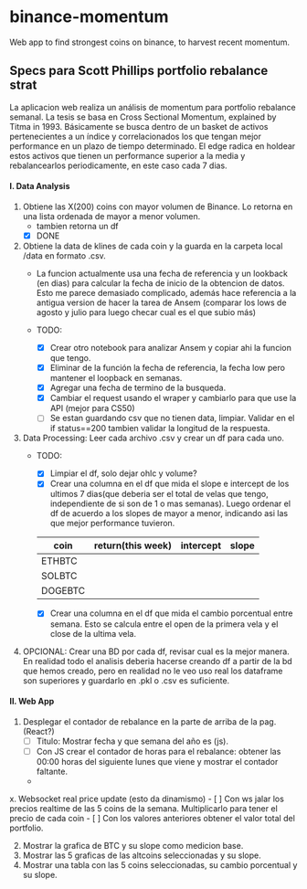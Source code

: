 # binance-momentum
 Web app to find strongest coins on binance, to harvest recent momentum.



## Specs para Scott Phillips portfolio rebalance strat

La aplicacion web realiza un análisis de momentum para portfolio rebalance semanal.
La tesis se basa en Cross Sectional Momentum, explained by Titma in 1993. Básicamente se busca dentro de un basket de activos pertenecientes a un índice y correlacionados los que tengan mejor performance en un plazo de tiempo determinado.
El edge radica en holdear estos activos que tienen un performance superior a la media y rebalancearlos periodicamente, en este caso cada 7 dias.

#### I. Data Analysis

1. Obtiene las X(200) coins con mayor volumen de Binance. Lo retorna en una lista ordenada de mayor a menor volumen.
    - tambien retorna un df
    - [x] DONE

2. Obtiene la data de klines de cada coin y la guarda en la carpeta local /data en formato .csv.
    - La funcion actualmente usa una fecha de referencia y un lookback (en dias) para calcular la fecha de inicio de la obtencion de datos. Esto me parece demasiado complicado, además hace referencia a la antigua version de hacer la tarea de Ansem (comparar los lows de agosto y julio para luego checar cual es el que subio más)
    
    - TODO: 
        - [x] Crear otro notebook para analizar Ansem y copiar ahi la funcion que tengo.
        - [x] Eliminar de la función la fecha de referencia, la fecha low pero mantener el loopback en  semanas.
        - [x] Agregar una fecha de termino de la busqueda.
        - [x] Cambiar el request usando el wraper y cambiarlo para que use la API (mejor para CS50)
        - [ ] Se estan guardando csv que no tienen data, limpiar. Validar en el if status==200 tambien validar la longitud de la respuesta.

3. Data Processing: Leer cada archivo .csv y crear un df para cada uno. 
    - TODO:
        - [x] Limpiar el df, solo dejar ohlc y volume?
        - [x] Crear una columna en el df que mida el slope e intercept de los ultimos 7 dias(que deberia ser el total de velas que tengo, independiente de si son de 1 o mas semanas). Luego ordenar el df de acuerdo a los slopes de mayor a menor, indicando asi las que mejor performance tuvieron.

        | coin    | return(this week) | intercept | slope |
        | ------- | ----------------- | --------- | ----- |
        | ETHBTC  |                   |           |       |
        | SOLBTC  |                   |           |       |
        | DOGEBTC |                   |           |       |

        - [x] Crear una columna en el df que mida el cambio porcentual entre semana. Esto se calcula entre el open de la primera vela y el close de la ultima vela.


4. OPCIONAL: Crear una BD por cada df, revisar cual es la mejor manera. 
    En realidad todo el analisis deberia hacerse creando df a partir de la bd que hemos creado, pero en realidad no le veo uso real los dataframe son superiores y guardarlo en .pkl o .csv es suficiente.



#### II. Web App

1. Desplegar el contador de rebalance en la parte de arriba de la pag. (React?)
    - [ ] Titulo: Mostrar fecha y que semana del año es (js).
    - [ ] Con JS crear el contador de horas para el rebalance: obtener las 00:00 horas del siguiente lunes que viene y mostrar el contador faltante.
    - 


x. Websocket real price update (esto da dinamismo)
    - [ ] Con ws jalar los precios realtime de las 5 coins de la semana. Multiplicarlo para tener el precio de cada coin
    - [ ] Con los valores anteriores obtener el valor total del portfolio.

2. Mostrar la grafica de BTC y su slope como medicion base.
3. Mostrar las 5 graficas de las altcoins seleccionadas y su slope.
4. Mostrar una tabla con las 5 coins seleccionadas, su cambio porcentual y su slope.



